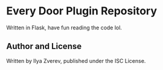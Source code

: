 # Every Door Plugin Repository

Written in Flask, have fun reading the code lol.

## Author and License

Written by Ilya Zverev, published under the ISC License.
